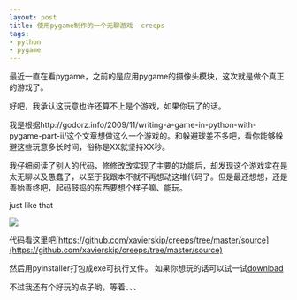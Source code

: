 ```yaml
---
layout: post
title: 使用pygame制作的一个无聊游戏--creeps
tags: 
- python
- pygame
---
```


最近一直在看pygame，之前的是应用pygame的摄像头模块，这次就是做个真正的游戏了。

好吧，我承认这玩意也许还算不上是个游戏，如果你玩了的话。

我是根据http://godorz.info/2009/11/writing-a-game-in-python-with-pygame-part-ii/这个文章想做这么一个游戏的。和躲避球差不多吧，看你能够躲避这些玩意多长时间，俗称是XX就坚持XX秒。

我仔细阅读了别人的代码，修修改改实现了主要的功能后，却发现这个游戏实在是太无聊以及愚蠢了，以至于我跟本不就不再想动这堆代码了。但是最还想想，还是善始善终吧，起码鼓捣的东西要想个样子嘛、能玩。

just like that

![](http://ww3.sinaimg.cn/large/6a0c2c15gw1e9k7kk2p1sj20pm0i2wg5.jpg)

代码看这里吧[https://github.com/xavierskip/creeps/tree/master/source](https://github.com/xavierskip/creeps/tree/master/source)

然后用pyinstaller打包成exe可执行文件。
如果你想玩的话可以试一试[download](http://pan.baidu.com/s/1oqow5)


不过我还有个好玩的点子哟，等着、、、